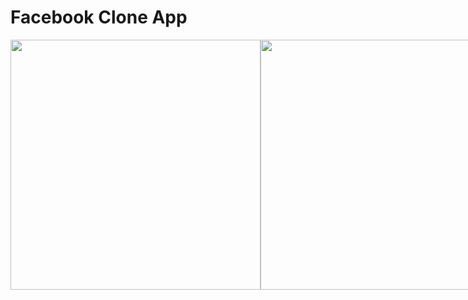 # Facebook Clone App
<div style="display:flex;">

<img src="https://user-images.githubusercontent.com/33895363/208306865-fba20e87-0a55-4bbc-addf-5895132d8f64.png" style="height: 400px;"/>

<img src="https://user-images.githubusercontent.com/33895363/208306869-81bbf264-8056-402f-b6d5-e5af0566825b.png" style="height: 400px;"/>

<img src="https://user-images.githubusercontent.com/33895363/208306856-1967ef38-670d-419a-87c0-f6ce89a1f7a3.png" style="height: 400px;"/>
</div>
